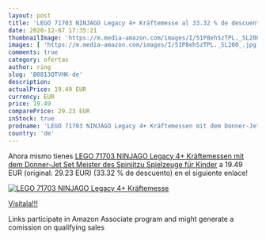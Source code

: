 ```yaml
---
layout: post
title: 'LEGO 71703 NINJAGO Legacy 4+ Kräftemesse al 33.32 % de descuento'
date: 2020-12-07 17:35:21
thumbnailImage: 'https://m.media-amazon.com/images/I/51P8ehSzTPL._SL200_.jpg'
images: [ 'https://m.media-amazon.com/images/I/51P8ehSzTPL._SL200_.jpg' ]
comments: true
category: ofertas
author: ring
slug: 'B0813QTVHK-de'
description:
actualPrice: 19.49 EUR
currency: EUR
price: 19.49
comparePrice: 29.23 EUR
inStock: true
prodname: 'LEGO 71703 NINJAGO Legacy 4+ Kräftemessen mit dem Donner-Jet Set  Meister des Spinjitzu Spielzeuge für Kinder'
country: 'de'
---
```


Ahora mismo tienes [LEGO 71703 NINJAGO Legacy 4+ Kräftemessen mit dem Donner-Jet Set  Meister des Spinjitzu Spielzeuge für Kinder](https://www.amazon.de/dp/B0813QTVHK/?tag=tolees0ca-21) a 19.49 EUR (original: 29.23 EUR) (33.32 %  de descuento) en el siguiente enlace!

[![LEGO 71703 NINJAGO Legacy 4+ Kräftemesse](https://m.media-amazon.com/images/I/51P8ehSzTPL._SL200_.jpg)](https://www.amazon.de/dp/B0813QTVHK/?tag=tolees0ca-21)

[Visítala!!!](https://www.amazon.de/dp/B0813QTVHK/?tag=tolees0ca-21)

Links participate in Amazon Associate program and might generate a comission on qualifying sales
